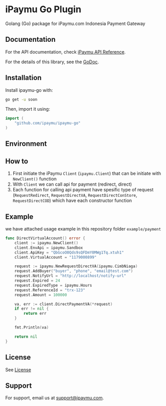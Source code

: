
# iPaymu Go Plugin

Golang (Go) package for iPaymu.com Indonesia Payment Gateway

## Documentation

For the API documentation, check [iPaymu API Reference](https://ipaymu.com/api-collection).

For the details of this library, see the [GoDoc](soon).

## Installation

Install ipaymu-go with:

```sh
go get -u soon
```

Then, import it using:

```go
import (
    "github.com/ipaymu/ipaymu-go"
)
```

## Environment

## How to
1. First initiate the iPaymu `Client` (`ipaymu.Client`) that can be initiate with `NewClient()` function
2. With `Client` we can call api for payment (redirect, direct)
3. Each function for calling api payment have spesific type of request (`RequestRedirect`, `RequestDirectVA`, `RequestDirectConStore`, `RequestDirectCOD`) which have each constructor function

## Example
we have attached usage example in this repository folder `example/payment`
```go
func DirectVirtualAccount() error {
	client := ipaymu.NewClient()
	client.EnvApi = ipaymu.Sandbox
	client.ApiKey = "QbGcoO0Qds9sQFDmY0MWg1Tq.xtuh1"
	client.VirtualAccount = "1179000899"

	request := ipaymu.NewRequestDirectVA(ipaymu.CimbNiaga)
	request.AddBuyer("buyer", "phone", "email@test.com")
	request.NotifyUrl = "http://localhost/notify-url"
	request.Expired = 24
	request.ExpiredType = ipaymu.Hours
	request.ReferenceId = "trx-123"
	request.Amount = 100000

	va, err := client.DirectPaymentVA(*request)
	if err != nil {
		return err
	}

	fmt.Println(va)

	return nil
}
```


## License

See [License](https://choosealicense.com/licenses/mit/)


## Support

For support, email us at support@ipaymu.com.

